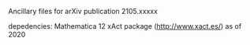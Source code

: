 Ancillary files for arXiv publication 2105.xxxxx

depedencies: Mathematica 12 xAct package (http://www.xact.es/) as of 2020
